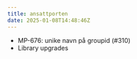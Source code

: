 ```yaml
---
title: ansattporten
date: 2025-01-08T14:48:46Z
---
```

- MP-676: unike navn på groupid (#310)
- Library upgrades

